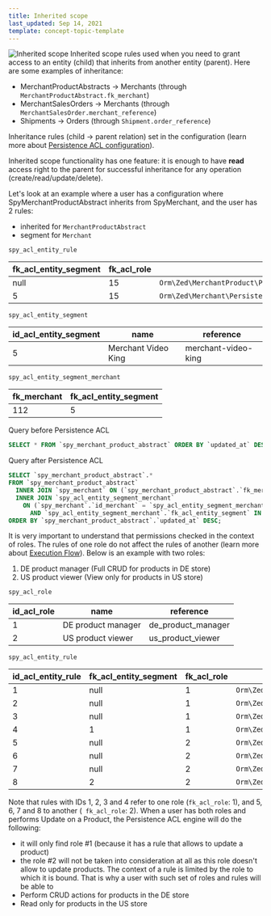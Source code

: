 ```yaml
---
title: Inherited scope
last_updated: Sep 14, 2021
template: concept-topic-template
---
```


![Inherited scope](https://confluence-connect.gliffy.net/embed/image/e473a9ca-2eb7-481d-b0c4-72d2563ec466.png?utm_medium=live&utm_source=custom)
Inherited scope rules used when you need to grant access to an entity (child) that inherits from another entity (parent).
Here are some examples of inheritance:
- MerchantProductAbstracts → Merchants (through `MerchantProductAbstract.fk_merchant`)
- MerchantSalesOrders → Merchants (through `MerchantSalesOrder.merchant_reference`)
- Shipments → Orders (through `Shipment.order_reference`)

Inheritance rules (child → parent relation) set in the configuration (learn more about [Persistence ACL configuration](../configuration.html)).

Inherited scope functionality has one feature: it is enough to have **read** access right to the parent for successful inheritance for any operation (create/read/update/delete). 

Let's look at an example where a user has a configuration where SpyMerchantProductAbstract inherits from SpyMerchant, and the user has 2 rules:
- inherited for `MerchantProductAbstract`
- segment for `Merchant`

`spy_acl_entity_rule`

| fk_acl_entity_segment | fk_acl_role | entity | permission_mask | scope |
|-----|-----|-----|-----|-----|
| null | 15 | `Orm\Zed\MerchantProduct\Persistence\SpyMerchantProductAbstract` | `AclEntityConstants::OPERATION_MASK_READ` | `AclEntityConstants::SCOPE_INHERITED` |
| 5 | 15 | `Orm\Zed\Merchant\Persistence\SpyMerchant` | 1 | 1 |

`spy_acl_entity_segment`

| id_acl_entity_segment | name | reference |
|-----|-----|-----|
| 5 | Merchant Video King | merchant-video-king |

`spy_acl_entity_segment_merchant`

| fk_merchant | fk_acl_entity_segment |
|-----|-----|
| 112 | 5 |

Query before Persistence ACL
```sql
SELECT * FROM `spy_merchant_product_abstract` ORDER BY `updated_at` DESC;
```

Query after Persistence ACL
```sql
SELECT `spy_merchant_product_abstract`.* 
FROM `spy_merchant_product_abstract`
  INNER JOIN `spy_merchant` ON (`spy_merchant_product_abstract`.`fk_merchant` = `spy_merchant`.`id_merchant`)
  INNER JOIN `spy_acl_entity_segment_merchant`
    ON (`spy_merchant`.`id_merchant` = `spy_acl_entity_segment_merchant`.`fk_merchant` 
      AND `spy_acl_entity_segment_merchant`.`fk_acl_entity_segment` IN (5))
ORDER BY `spy_merchant_product_abstract`.`updated_at` DESC; 
```

It is very important to understand that permissions checked in the context of roles. 
The rules of one role do not affect the rules of another (learn more about [Execution Flow](../execution-flow.html)).
Below is an example with two roles:
1. DE product manager (Full CRUD for products in DE store)
2. US product viewer (View only for products in US store)

`spy_acl_role`

| id_acl_role | name | reference |
|-----|-----|-----|
| 1 | DE product manager | de_product_manager |
| 2 | US product viewer | us_product_viewer  |

`spy_acl_entity_rule`

| id_acl_entity_rule | fk_acl_entity_segment | fk_acl_role | entity | permission_mask | scope |
|-----|-----|-----|-----|-----|-----|
| 1 | null | 1 | `Orm\Zed\Product\Persistence\SpyProduct` | 15 | 2 |
| 2 | null | 1 | `Orm\Zed\Product\Persistence\SpyProductAbstract` | 15 | 2 |
| 3 | null | 1 | `Orm\Zed\Product\Persistence\SpyProductAbstractStore` | 15 | 2 |
| 4 | 1 | 1 | `Orm\Zed\Store\Persistence\SpyStore` | 1  | 1 |
| 5 | null | 2 | `Orm\Zed\Product\Persistence\SpyProduct` | 1  | 2 |
| 6 | null | 2 | `Orm\Zed\Product\Persistence\SpyProductAbstract` | 1  | 2 |
| 7 | null | 2 | `Orm\Zed\Product\Persistence\SpyProductAbstractStore` | 1  | 2 |
| 8 | 2 | 2 | `Orm\Zed\Store\Persistence\SpyStore` | 1  | 1 |

Note that rules with IDs 1, 2, 3 and 4 refer to one role (`fk_acl_role`: 1), and 5, 6, 7 and 8 to another (` fk_acl_role`: 2).
When a user has both roles and performs Update on a Product, the Persistence ACL engine will do the following:
- it will only find role #1 (because it has a rule that allows to update a product)
- the role #2 will not be taken into consideration at all as this role doesn't allow to update products.
  The context of a rule is limited by the role to which it is bound.
  That is why a user with such set of roles and rules will be able to
- Perform CRUD actions for products in the DE store
- Read only for products in the US store
